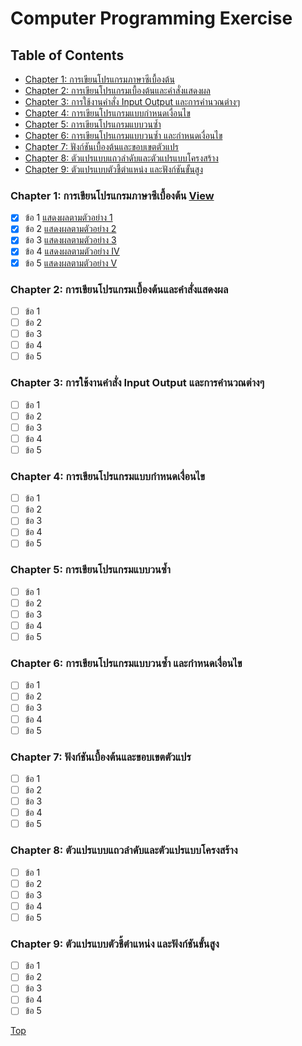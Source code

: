 # Computer Programming Exercise

## Table of Contents

- [Chapter 1: การเขียนโปรแกรมภาษาซีเบื้องต้น](#chapter-1-การเขียนโปรแกรมภาษาซีเบื้องต้น)
- [Chapter 2: การเขียนโปรแกรมเบื้องต้นและคำสั่งแสดงผล](#chapter-2-การเขียนโปรแกรมเบื้องต้นและคำสั่งแสดงผล)
- [Chapter 3: การใช้งานคำสั่ง Input Output และการคำนวณต่างๆ](#chapter-3-การใช้งานคำสั่ง-input-output-และการคำนวณต่างๆ)
- [Chapter 4: การเขียนโปรแกรมแบบกำหนดเงื่อนไข](#chapter-4-การเขียนโปรแกรมแบบกำหนดเงื่อนไข)
- [Chapter 5: การเขียนโปรแกรมแบบวนซ้ำ](#chapter-5-การเขียนโปรแกรมแบบวนซ้ำ)
- [Chapter 6: การเขียนโปรแกรมแบบวนซ้ำ และกำหนดเงื่อนไข](#chapter-6-การเขียนโปรแกรมแบบวนซ้ำ-และกำหนดเงื่อนไข)
- [Chapter 7: ฟังก์ชันเบื้องต้นและขอบเขตตัวแปร](#chapter-7-ฟังก์ชันเบื้องต้นและขอบเขตตัวแปร)
- [Chapter 8: ตัวแปรแบบแถวลำดับและตัวแปรแบบโครงสร้าง](#chapter-8-ตัวแปรแบบแถวลำดับและตัวแปรแบบโครงสร้าง)
- [Chapter 9: ตัวแปรแบบตัวชี้ตำแหน่ง และฟังก์ชันขั้นสูง](#chapter-9-ตัวแปรแบบตัวชี้ตำแหน่ง-และฟังก์ชันขั้นสูง)

### Chapter 1: การเขียนโปรแกรมภาษาซีเบื้องต้น [View](/Chapter%201/README.md)

- [x] ข้อ 1 [แสดงผลตามตัวอย่าง 1](/Chapter%201/README.md#11-แสดงผลตามตัวอย่าง-1)
- [x] ข้อ 2 [แสดงผลตามตัวอย่าง 2](/Chapter%201/README.md#12-แสดงผลตามตัวอย่าง-2)
- [x] ข้อ 3 [แสดงผลตามตัวอย่าง 3](/Chapter%201/README.md#13-แสดงผลตามตัวอย่าง-3)
- [x] ข้อ 4 [แสดงผลตามตัวอย่าง IV](/Chapter%201/README.md#14-แสดงผลตามตัวอย่าง-iv)
- [x] ข้อ 5 [แสดงผลตามตัวอย่าง V](/Chapter%201/README.md#15-แสดงผลตามตัวอย่าง-v)

### Chapter 2: การเขียนโปรแกรมเบื้องต้นและคำสั่งแสดงผล

- [ ] ข้อ 1
- [ ] ข้อ 2
- [ ] ข้อ 3
- [ ] ข้อ 4
- [ ] ข้อ 5

### Chapter 3: การใช้งานคำสั่ง Input Output และการคำนวณต่างๆ

- [ ] ข้อ 1
- [ ] ข้อ 2
- [ ] ข้อ 3
- [ ] ข้อ 4
- [ ] ข้อ 5

### Chapter 4: การเขียนโปรแกรมแบบกำหนดเงื่อนไข

- [ ] ข้อ 1
- [ ] ข้อ 2
- [ ] ข้อ 3
- [ ] ข้อ 4
- [ ] ข้อ 5

### Chapter 5: การเขียนโปรแกรมแบบวนซ้ำ

- [ ] ข้อ 1
- [ ] ข้อ 2
- [ ] ข้อ 3
- [ ] ข้อ 4
- [ ] ข้อ 5

### Chapter 6: การเขียนโปรแกรมแบบวนซ้ำ และกำหนดเงื่อนไข

- [ ] ข้อ 1
- [ ] ข้อ 2
- [ ] ข้อ 3
- [ ] ข้อ 4
- [ ] ข้อ 5

### Chapter 7: ฟังก์ชันเบื้องต้นและขอบเขตตัวแปร

- [ ] ข้อ 1
- [ ] ข้อ 2
- [ ] ข้อ 3
- [ ] ข้อ 4
- [ ] ข้อ 5

### Chapter 8: ตัวแปรแบบแถวลำดับและตัวแปรแบบโครงสร้าง

- [ ] ข้อ 1
- [ ] ข้อ 2
- [ ] ข้อ 3
- [ ] ข้อ 4
- [ ] ข้อ 5

### Chapter 9: ตัวแปรแบบตัวชี้ตำแหน่ง และฟังก์ชันขั้นสูง

- [ ] ข้อ 1
- [ ] ข้อ 2
- [ ] ข้อ 3
- [ ] ข้อ 4
- [ ] ข้อ 5

[Top](#computer-programming-exercise)
